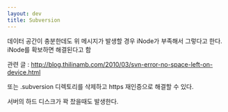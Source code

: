 ```yaml
---
layout: dev
title: Subversion
---
```

데이터 공간이 충분한데도 위 메시지가 발생할 경우 iNode가 부족해서 그렇다고 한다. iNode를 확보하면 해결된다고 함

관련 글 : <http://blog.thilinamb.com/2010/03/svn-error-no-space-left-on-device.html>

또는 .subversion 디렉토리를 삭제하고 https 재인증으로 해결할 수 있다.

서버의 하드 디스크가 꽉 찼을때도 발생한다.